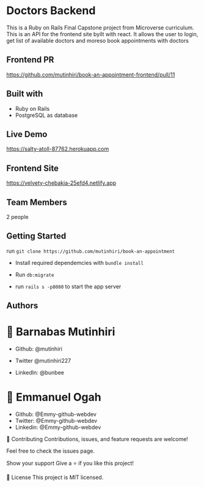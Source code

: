 # Doctors Backend
This is a Ruby on Rails Final Capstone project from Microverse curriculum. This is an API for the frontend site byilt with react. It allows the user to login, get list of available doctors and moreso book appointments with doctors

## Frontend PR
https://github.com/mutinhiri/book-an-appointment-frontend/pull/11


## Built with 

* Ruby on Rails
* PostgreSQL as database

## Live Demo

https://salty-atoll-87762.herokuapp.com

## Frontend Site

https://velvety-chebakia-25efd4.netlify.app


## Team Members 

2 people

## Getting Started
run `git clone https://github.com/mutinhiri/book-an-appointment`


* Install required dependemcies with `bundle install`

* Run `db:migrate`

* run `rails s -p8080` to start the app server

## Authors

# 👤 Barnabas Mutinhiri

* Github: @mutinhiri

* Twitter @mutinhiri227
* LinkedIn: @bunbee

# 👤 Emmanuel Ogah

* Github: @Emmy-github-webdev
* Twitter: @Emmy-github-webdev
* Linkedin: @Emmy-github-webdev

🤝 Contributing
Contributions, issues, and feature requests are welcome!

Feel free to check the issues page.

Show your support
Give a ⭐️ if you like this project!

📝 License
This project is MIT licensed.